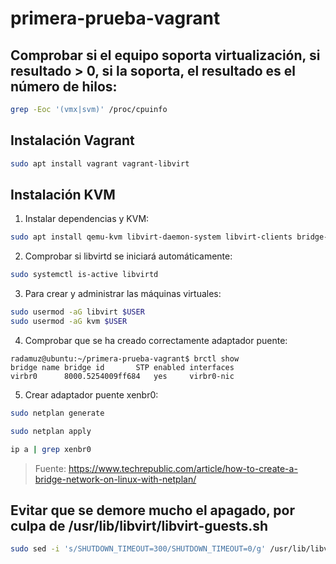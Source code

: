 # primera-prueba-vagrant

## Comprobar si el equipo soporta virtualización, si resultado > 0, si la soporta, el resultado es el número de hilos:
```bash
grep -Eoc '(vmx|svm)' /proc/cpuinfo
```
## Instalación Vagrant
```bash
sudo apt install vagrant vagrant-libvirt
```

## Instalación KVM
1. Instalar dependencias y KVM:
```bash
sudo apt install qemu-kvm libvirt-daemon-system libvirt-clients bridge-utils virtinst virt-manager
```

2. Comprobar si libvirtd se iniciará automáticamente:
```bash
sudo systemctl is-active libvirtd
```

3. Para crear y administrar las máquinas virtuales:
```bash
sudo usermod -aG libvirt $USER
sudo usermod -aG kvm $USER
```

4. Comprobar que se ha creado correctamente adaptador puente:
```console
radamuz@ubuntu:~/primera-prueba-vagrant$ brctl show
bridge name	bridge id		STP enabled	interfaces
virbr0		8000.5254009ff684	yes		virbr0-nic
```

5. Crear adaptador puente xenbr0:
```bash
sudo netplan generate

sudo netplan apply

ip a | grep xenbr0
```
> Fuente: <https://www.techrepublic.com/article/how-to-create-a-bridge-network-on-linux-with-netplan/>

## Evitar que se demore mucho el apagado, por culpa de /usr/lib/libvirt/libvirt-guests.sh
```bash
sudo sed -i 's/SHUTDOWN_TIMEOUT=300/SHUTDOWN_TIMEOUT=0/g' /usr/lib/libvirt/libvirt-guests.sh
```